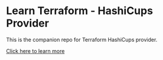 # Learn Terraform - HashiCups Provider

This is the companion repo for Terraform HashiCups provider.

<p><a href="https://learn.hashicorp.com/tutorials/terraform/provider-use?in=terraform/configuration-language" target ="_blank">Click here to learn more</a></p>